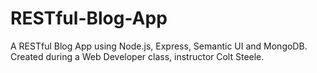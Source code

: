 # RESTful-Blog-App
A RESTful Blog App using Node.js, Express, Semantic UI and MongoDB.
Created during a Web Developer class, instructor Colt Steele.
